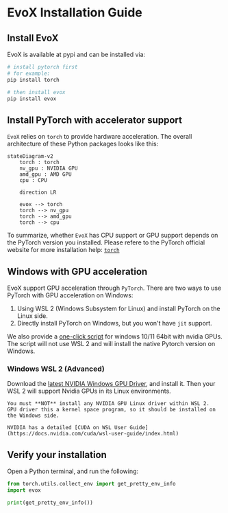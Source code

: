 # EvoX Installation Guide

## Install EvoX

EvoX is available at pypi and can be installed via:

```bash
# install pytorch first
# for example:
pip install torch

# then install evox
pip install evox
```

## Install PyTorch with accelerator support

`EvoX` relies on `torch` to provide hardware acceleration.
The overall architecture of these Python packages looks like this:

```{mermaid}
stateDiagram-v2
    torch : torch
    nv_gpu : NVIDIA GPU
    amd_gpu : AMD GPU
    cpu : CPU

    direction LR

    evox --> torch
    torch --> nv_gpu
    torch --> amd_gpu
    torch --> cpu
```

To summarize, whether `EvoX` has CPU support or GPU support depends on the PyTorch version you installed. Please refere to the PyTorch official website for more installation help: [`torch`](https://pytorch.org/)


## Windows with GPU acceleration

EvoX support GPU acceleration through `PyTorch`.
There are two ways to use PyTorch with GPU acceleration on Windows:

1. Using WSL 2 (Windows Subsystem for Linux) and install PyTorch on the Linux side.
2. Directly install PyTorch on Windows, but you won't have `jit` support.

We also provide a [one-click script]() for windows 10/11 64bit with nvidia GPUs. The script will not use WSL 2 and will install the native Pytorch version on Windows.

### Windows WSL 2 (Advanced)

Download the [latest NVIDIA Windows GPU Driver](https://www.nvidia.com/Download/index.aspx?lang=en-us), and install it. Then your WSL 2 will support Nvidia GPUs in its Linux environments.

```{warning}
You must **NOT** install any NVIDIA GPU Linux driver within WSL 2.
GPU driver this a kernel space program, so it should be installed on the Windows side.
```

```{seealso}
NVIDIA has a detailed [CUDA on WSL User Guide](https://docs.nvidia.com/cuda/wsl-user-guide/index.html)
```

## Verify your installation

Open a Python terminal, and run the following:

```python
from torch.utils.collect_env import get_pretty_env_info
import evox

print(get_pretty_env_info())
```

